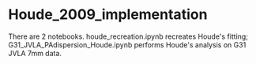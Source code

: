 # Houde_2009_implementation
There are 2 notebooks. houde_recreation.ipynb recreates Houde's fitting; G31_JVLA_PAdispersion_Houde.ipynb performs Houde's analysis on G31 JVLA 7mm data. 
